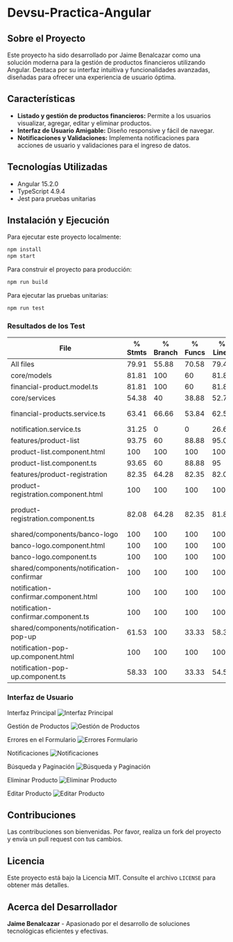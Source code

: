 # Devsu-Practica-Angular

## Sobre el Proyecto

Este proyecto ha sido desarrollado por Jaime Benalcazar como una solución moderna para la gestión de productos financieros utilizando Angular. Destaca por su interfaz intuitiva y funcionalidades avanzadas, diseñadas para ofrecer una experiencia de usuario óptima.

## Características

- **Listado y gestión de productos financieros:** Permite a los usuarios visualizar, agregar, editar y eliminar productos.
- **Interfaz de Usuario Amigable:** Diseño responsive y fácil de navegar.
- **Notificaciones y Validaciones:** Implementa notificaciones para acciones de usuario y validaciones para el ingreso de datos.

## Tecnologías Utilizadas

- Angular 15.2.0
- TypeScript 4.9.4
- Jest para pruebas unitarias

## Instalación y Ejecución

Para ejecutar este proyecto localmente:

```bash
npm install
npm start
```

Para construir el proyecto para producción:

```bash
npm run build
```

Para ejecutar las pruebas unitarias:

```bash
npm run test
```

### Resultados de los Test

| File                                     | % Stmts | % Branch | % Funcs | % Lines | Uncovered Line #s                 |
| ---------------------------------------- | ------- | -------- | ------- | ------- | --------------------------------- |
| All files                                | 79.91   | 55.88    | 70.58   | 79.48   |                                   |
| core/models                              | 81.81   | 100      | 60      | 81.81   |                                   |
| financial-product.model.ts               | 81.81   | 100      | 60      | 81.81   | 38-43                             |
| core/services                            | 54.38   | 40       | 38.88   | 52.72   |                                   |
| financial-products.service.ts            | 63.41   | 66.66    | 53.84   | 62.5    | 44-54,72-73,117-128               |
| notification.service.ts                  | 31.25   | 0        | 0       | 26.66   | 20-62                             |
| features/product-list                    | 93.75   | 60       | 88.88   | 95.08   |                                   |
| product-list.component.html              | 100     | 100      | 100     | 100     |                                   |
| product-list.component.ts                | 93.65   | 60       | 88.88   | 95      | 52-55                             |
| features/product-registration            | 82.35   | 64.28    | 82.35   | 82.08   |                                   |
| product-registration.component.html      | 100     | 100      | 100     | 100     |                                   |
| product-registration.component.ts        | 82.08   | 64.28    | 82.35   | 81.81   | 92-94,104-105,129,132,167,183-191 |
| shared/components/banco-logo             | 100     | 100      | 100     | 100     |                                   |
| banco-logo.component.html                | 100     | 100      | 100     | 100     |                                   |
| banco-logo.component.ts                  | 100     | 100      | 100     | 100     |                                   |
| shared/components/notification-confirmar | 100     | 100      | 100     | 100     |                                   |
| notification-confirmar.component.html    | 100     | 100      | 100     | 100     |                                   |
| notification-confirmar.component.ts      | 100     | 100      | 100     | 100     |                                   |
| shared/components/notification-pop-up    | 61.53   | 100      | 33.33   | 58.33   |                                   |
| notification-pop-up.component.html       | 100     | 100      | 100     | 100     |                                   |
| notification-pop-up.component.ts         | 58.33   | 100      | 33.33   | 54.54   | 21-28                             |

### Interfaz de Usuario

Interfaz Principal
![Interfaz Principal](screenshots/Captura1.JPG)

Gestión de Productos
![Gestión de Productos](screenshots/Captura.JPG)

Errores en el Formulario
![Errores Formulario](screenshots/Captura2.JPG)

Notificaciones
![Notificaciones](screenshots/Captura3.JPG)

Búsqueda y Paginación
![Búsqueda y Paginación](screenshots/Captura8.JPG)

Eliminar Producto
![Eliminar Producto](screenshots/Captura7.JPG)

Editar Producto
![Editar Producto](screenshots/Captura6.JPG)

## Contribuciones

Las contribuciones son bienvenidas. Por favor, realiza un fork del proyecto y envía un pull request con tus cambios.

## Licencia

Este proyecto está bajo la Licencia MIT. Consulte el archivo `LICENSE` para obtener más detalles.

## Acerca del Desarrollador

**Jaime Benalcazar** - Apasionado por el desarrollo de soluciones tecnológicas eficientes y efectivas.
